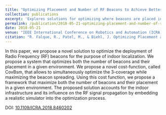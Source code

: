 ```yaml
---
title: "Optimizing Placement and Number of RF Beacons to Achieve Better Indoor Localization"
collection: publications
excerpt: 'Explores solutions for optimizing where beacons are placed in BLE-based indoor location framework to maximize accuracy while reducing total number of beacons.'
permalink: /publication/2018-05-21-optimizing-placement-and-number-of-rf-beacons
date: 2018-05-21
venue: "IEEE International Conference on Robotics and Automation (ICRA)"
citation: "R. Falque, R., Patel, M., & Biehl, J. Optimizing Placement and Number of RF Beacons to Achieve Better Indoor Localization. <i>2018 IEEE International Conference on Robotics and Automation (ICRA)</i>, Brisbane, QLD, 2018, pp. 2304-2311."
---
```

 In this paper, we propose a novel solution to optimize the deployment of Radio Frequency (RF) beacons for the purpose of indoor localization. We propose a system that optimizes both the number of beacons and their placement in a given environment. We propose a novel cost-function, called CovBsm, that allows to simultaneously optimize the 3-coverage while maximizing the beacon spreading. Using this cost function, we propose a framework that maximize both the number of beacons and their placement in a given environment. The proposed solution accounts for the indoor infrastructure and its influence on the RF signal propagation by embedding a realistic simulator into the optimization process.

DOI: [10.1109/ICRA.2018.8460202](https://doi.org/10.1109/ICRA.2018.8460202)
